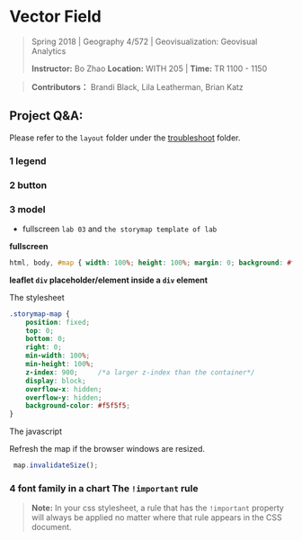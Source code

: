 # Vector Field

> Spring 2018 | Geography 4/572 | Geovisualization: Geovisual Analytics
>
> **Instructor:** Bo Zhao  **Location:** WITH 205 | **Time:** TR 1100 - 1150

> **Contributors：** Brandi Black, Lila Leatherman, Brian Katz


## Project Q&A:

Please refer to the `layout` folder under the [troubleshoot](../../troubleshoot/layout) folder.

### 1 legend

### 2 button

### 3 model

- fullscreen `lab 03` and `the storymap template of lab`

**fullscreen**

```css
html, body, #map { width: 100%; height: 100%; margin: 0; background: #fff; }
``` 

**leaflet `div` placeholder/element inside a `div` element**

The stylesheet

```css
.storymap-map {
    position: fixed;
    top: 0;
    bottom: 0;
    right: 0;
    min-width: 100%;
    min-height: 100%;
    z-index: 900;     /*a larger z-index than the container*/
    display: block;
    overflow-x: hidden;
    overflow-y: hidden;
    background-color: #f5f5f5;
}
```

The javascript

Refresh the map if the browser windows are resized.

```javascript
 map.invalidateSize();
```

 
### 4 font family in a chart  The `!important` rule


> **Note:** In your css stylesheet, a rule that has the `!important` property will always be applied no matter where that rule appears in the CSS document.
